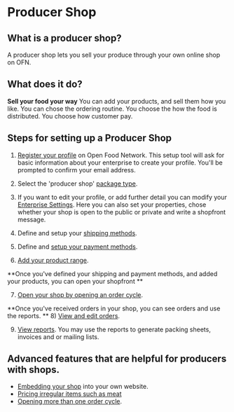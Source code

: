 # Producer Shop

## What is a producer shop?
A producer shop lets you sell your produce through your own online shop on OFN.

## What does it do?
**Sell your food your way**
You can add your products, and sell them how you like. You can chose the ordering routine. You choose the how the food is distributed. You choose how customer pay.

## Steps for setting up a Producer Shop

1) [Register your profile](/create-an-account.md) on Open Food Network. This setup tool will ask for basic information about your enterprise to create your profile. You'll be prompted to confirm your email address.

2) Select the 'producer shop' [package type](/hub-profile-types.md).

3) If you want to edit your profile, or add further detail you can modify your [Enterprise Settings](/your-profile.md). Here you can also set your properties, chose whether your shop is open to the public or private and write a shopfront message.

4) Define and setup your [shipping methods](/shipping-methods.md).

5) Define and [setup your payment methods](/payment-methods.md).

6) [Add your product range](/products.md).

**Once you've defined your shipping and payment methods, and added your products, you can open your shopfront
**

7) [Open your shop by opening an order cycle](/order-cycles-adv.md).

**Once you've received orders in your shop, you can see orders and use the reports.
**
8) [View and edit orders](/view-orders.md).

9) [View reports](/reports.md). You may use the reports to generate packing sheets, invoices and or mailing lists.

## Advanced features that are helpful for producers with shops.
- [Embedding your shop](/embedded-shopfronts.md) into your own website.
- [Pricing irregular items such as meat](/pricing-irregular-indivisible-meat-items.md)
- [Opening more than one order cycle](/opening-more-than-one-order-cycle.md).
